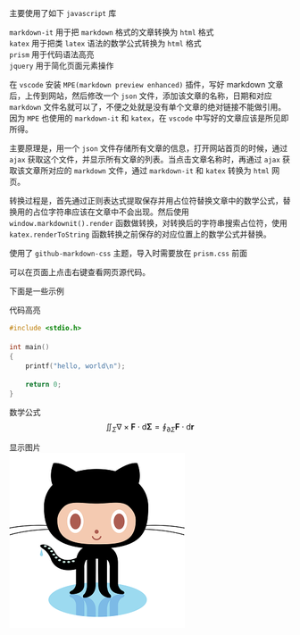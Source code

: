 主要使用了如下 `javascript` 库

`markdown-it` 用于把 `markdown` 格式的文章转换为 `html` 格式  
`katex` 用于把类 `latex` 语法的数学公式转换为 `html` 格式  
`prism` 用于代码语法高亮  
`jquery` 用于简化页面元素操作  

在 `vscode` 安装 `MPE(markdown preview enhanced)` 插件，写好 markdown 文章后，上传到网站，然后修改一个 `json` 文件，添加该文章的名称，日期和对应 `markdown` 文件名就可以了，不便之处就是没有单个文章的绝对链接不能做引用。因为 `MPE` 也使用的 `markdown-it` 和 `katex`，在 `vscode` 中写好的文章应该是所见即所得。

主要原理是，用一个 `json` 文件存储所有文章的信息，打开网站首页的时候，通过 `ajax` 获取这个文件，并显示所有文章的列表。当点击文章名称时，再通过 `ajax` 获取该文章所对应的 `markdown` 文件，通过 `markdown-it` 和 `katex` 转换为 `html` 网页。

转换过程是，首先通过正则表达式提取保存并用占位符替换文章中的数学公式，替换用的占位字符串应该在文章中不会出现。然后使用 `window.markdownit().render` 函数做转换，对转换后的字符串搜索占位符，使用 `katex.renderToString` 函数转换之前保存的对应位置上的数学公式并替换。

使用了 `github-markdown-css` 主题，导入时需要放在 `prism.css` 前面

可以在页面上点击右键查看网页源代码。

下面是一些示例


代码高亮
```c
#include <stdio.h>

int main()
{
    printf("hello, world\n");

    return 0;
}
```

数学公式
$$
\displaystyle\iint_{\Sigma}\nabla\times\mathbf{F}\cdot\text{d}\mathbf{\Sigma}=\oint_{\partial\Sigma}\mathbf{F}\cdot\text{d}\mathbf{r}
$$

显示图片  
![GitHub Logo](img/octocat.png)
